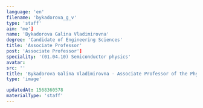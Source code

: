 ```yaml
---
language: 'en'
filename: 'bykadorova_g_v'
type: 'staff'
aim: 'me']
name: 'Bykadorova Galina Vladimirovna'
degree: 'Candidate of Engineering Sciences'
title: 'Associate Professor'
post: 'Associate Professor']
speciality: '(01.04.10) Semiconductor physics'
avatar:
src: ''
title: 'Bykadorova Galina Vladimirovna - Associate Professor of the Physics of semiconductors and microelectronics Department'
type: 'image'

updatedAt: 1568360578
materialType: 'staff'
---
```


